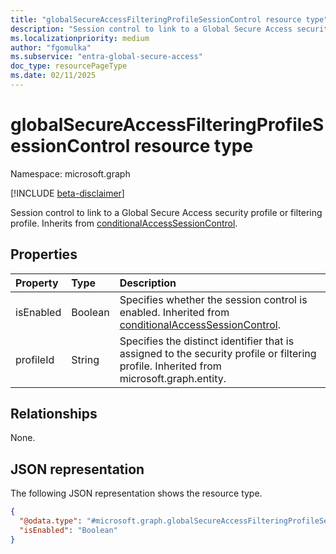 ```yaml
---
title: "globalSecureAccessFilteringProfileSessionControl resource type"
description: "Session control to link to a Global Secure Access security profile or filtering profile."
ms.localizationpriority: medium
author: "fgomulka"
ms.subservice: "entra-global-secure-access"
doc_type: resourcePageType
ms.date: 02/11/2025
---
```


# globalSecureAccessFilteringProfileSessionControl resource type

Namespace: microsoft.graph

[!INCLUDE [beta-disclaimer](../../includes/beta-disclaimer.md)]

Session control to link to a Global Secure Access security profile or filtering profile. Inherits from [conditionalAccessSessionControl](conditionalaccesssessioncontrol.md).

## Properties

| Property     | Type        | Description |
|:-------------|:------------|:------------|
|isEnabled     |Boolean      | Specifies whether the session control is enabled. Inherited from [conditionalAccessSessionControl](conditionalaccesssessioncontrol.md). |
|profileId     |String       | Specifies the distinct identifier that is assigned to the security profile or filtering profile. Inherited from microsoft.graph.entity.|

## Relationships
None.

## JSON representation
The following JSON representation shows the resource type.
<!-- {
  "blockType": "resource",
  "@odata.type": "microsoft.graph.globalSecureAccessFilteringProfileSessionControl"
}
-->
``` json
{
  "@odata.type": "#microsoft.graph.globalSecureAccessFilteringProfileSessionControl",
  "isEnabled": "Boolean"
}
```